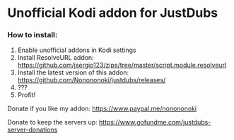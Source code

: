# Unofficial Kodi addon for JustDubs


### How to install:
1. Enable unofficial addons in Kodi settings
2. Install ResolveURL addon: https://github.com/jsergio123/zips/tree/master/script.module.resolveurl
3. Install the latest version of this addon: https://github.com/Nonononoki/justdubs/releases/
4. ???
5. Profit!





Donate if you like my addon: https://www.paypal.me/nonononoki

Donate to keep the servers up: https://www.gofundme.com/justdubs-server-donations
